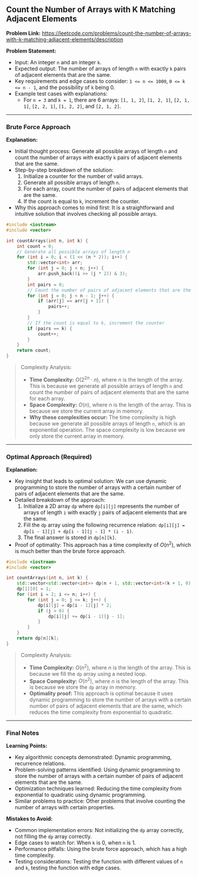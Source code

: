## Count the Number of Arrays with K Matching Adjacent Elements

**Problem Link:** https://leetcode.com/problems/count-the-number-of-arrays-with-k-matching-adjacent-elements/description

**Problem Statement:**
- Input: An integer `n` and an integer `k`.
- Expected output: The number of arrays of length `n` with exactly `k` pairs of adjacent elements that are the same.
- Key requirements and edge cases to consider: `1 <= n <= 1000`, `0 <= k <= n - 1`, and the possibility of `k` being 0.
- Example test cases with explanations:
  - For `n = 3` and `k = 1`, there are 6 arrays: `[1, 1, 2]`, `[1, 2, 1]`, `[2, 1, 1]`, `[2, 2, 1]`, `[1, 2, 2]`, and `[2, 1, 2]`.

---

### Brute Force Approach

**Explanation:**
- Initial thought process: Generate all possible arrays of length `n` and count the number of arrays with exactly `k` pairs of adjacent elements that are the same.
- Step-by-step breakdown of the solution:
  1. Initialize a counter for the number of valid arrays.
  2. Generate all possible arrays of length `n`.
  3. For each array, count the number of pairs of adjacent elements that are the same.
  4. If the count is equal to `k`, increment the counter.
- Why this approach comes to mind first: It is a straightforward and intuitive solution that involves checking all possible arrays.

```cpp
#include <iostream>
#include <vector>

int countArrays(int n, int k) {
    int count = 0;
    // Generate all possible arrays of length n
    for (int i = 0; i < (1 << (n * 2)); i++) {
        std::vector<int> arr;
        for (int j = 0; j < n; j++) {
            arr.push_back((i >> (j * 2)) & 3);
        }
        int pairs = 0;
        // Count the number of pairs of adjacent elements that are the same
        for (int j = 0; j < n - 1; j++) {
            if (arr[j] == arr[j + 1]) {
                pairs++;
            }
        }
        // If the count is equal to k, increment the counter
        if (pairs == k) {
            count++;
        }
    }
    return count;
}
```

> Complexity Analysis:
> - **Time Complexity:** $O(2^{2n} \cdot n)$, where $n$ is the length of the array. This is because we generate all possible arrays of length `n` and count the number of pairs of adjacent elements that are the same for each array.
> - **Space Complexity:** $O(n)$, where $n$ is the length of the array. This is because we store the current array in memory.
> - **Why these complexities occur:** The time complexity is high because we generate all possible arrays of length `n`, which is an exponential operation. The space complexity is low because we only store the current array in memory.

---

### Optimal Approach (Required)

**Explanation:**
- Key insight that leads to optimal solution: We can use dynamic programming to store the number of arrays with a certain number of pairs of adjacent elements that are the same.
- Detailed breakdown of the approach:
  1. Initialize a 2D array `dp` where `dp[i][j]` represents the number of arrays of length `i` with exactly `j` pairs of adjacent elements that are the same.
  2. Fill the `dp` array using the following recurrence relation: `dp[i][j] = dp[i - 1][j] + dp[i - 1][j - 1] * (i - 1)`.
  3. The final answer is stored in `dp[n][k]`.
- Proof of optimality: This approach has a time complexity of $O(n^2)$, which is much better than the brute force approach.

```cpp
#include <iostream>
#include <vector>

int countArrays(int n, int k) {
    std::vector<std::vector<int>> dp(n + 1, std::vector<int>(k + 1, 0));
    dp[1][0] = 1;
    for (int i = 2; i <= n; i++) {
        for (int j = 0; j <= k; j++) {
            dp[i][j] = dp[i - 1][j] * 2;
            if (j > 0) {
                dp[i][j] += dp[i - 1][j - 1];
            }
        }
    }
    return dp[n][k];
}
```

> Complexity Analysis:
> - **Time Complexity:** $O(n^2)$, where $n$ is the length of the array. This is because we fill the `dp` array using a nested loop.
> - **Space Complexity:** $O(n^2)$, where $n$ is the length of the array. This is because we store the `dp` array in memory.
> - **Optimality proof:** This approach is optimal because it uses dynamic programming to store the number of arrays with a certain number of pairs of adjacent elements that are the same, which reduces the time complexity from exponential to quadratic.

---

### Final Notes

**Learning Points:**
- Key algorithmic concepts demonstrated: Dynamic programming, recurrence relations.
- Problem-solving patterns identified: Using dynamic programming to store the number of arrays with a certain number of pairs of adjacent elements that are the same.
- Optimization techniques learned: Reducing the time complexity from exponential to quadratic using dynamic programming.
- Similar problems to practice: Other problems that involve counting the number of arrays with certain properties.

**Mistakes to Avoid:**
- Common implementation errors: Not initializing the `dp` array correctly, not filling the `dp` array correctly.
- Edge cases to watch for: When `k` is 0, when `n` is 1.
- Performance pitfalls: Using the brute force approach, which has a high time complexity.
- Testing considerations: Testing the function with different values of `n` and `k`, testing the function with edge cases.